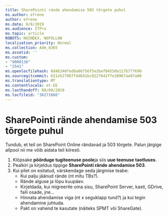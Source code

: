 ```yaml
---
title: SharePointi rände ahendamise 503 tõrgete puhul
ms.author: efrene
author: efrene
ms.date: 8/8/2019
ms.audience: ITPro
ms.topic: article
ROBOTS: NOINDEX, NOFOLLOW
localization_priority: Normal
ms.collection: Adm_O365
ms.assetid: ''
ms.custom:
- "9000136"
- "2541"
ms.openlocfilehash: 8d46340fed8a86756f5e2bef04550a117b777690
ms.sourcegitcommit: 631e527967f4d641bc9227642ffe38967ae87a00
ms.translationtype: MT
ms.contentlocale: et-EE
ms.lasthandoff: 08/09/2019
ms.locfileid: "36271666"
---
```

# <a name="sharepoint-migration-throttling-with-503-errors"></a>SharePointi rände ahendamise 503 tõrgete puhul

Tundub, et teil on SharePoint Online rändavad ja 503 tõrgete. Palun järgige allpool nii me võib aidata teil kiiresti. 

1. Klõpsake **pöörduge tugiteenuse poole**ja siis **uue teenuse taotluses**.
2. Pealkiri ja kirjeldus tippige **SharePointi rände ahendamise 503**.
3. Kui pilet on esitatud, värskendage seda järgmise teabe:
    - Kui palju jäänud rände (nt mitu TBs?).
    - Rände alguse ja lõpu kuupäev.
    - Kirjeldada, kui migreerite oma sisu, SharePoint Server, kasti, GDrive, faili osade, jne...
    - Hinnata ahendamise viga (nt x seguklapp tund?) ja kui tegin ahendamine juhtuda.
    - Pakt on vahend te kasutate (näiteks SPMT või ShareGate).


